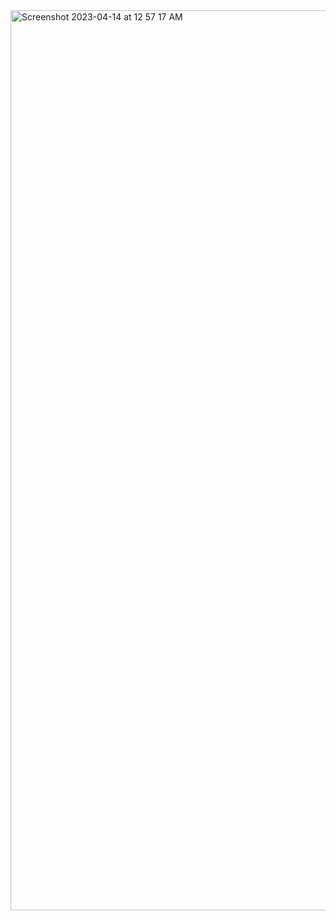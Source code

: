 <img width="1440" alt="Screenshot 2023-04-14 at 12 57 17 AM" src="https://user-images.githubusercontent.com/110652550/232009881-9681b3cc-a2c3-4aec-ae4b-99c36eac0821.png">
